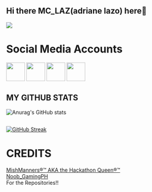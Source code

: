 ## Hi there MC_LAZ(adriane lazo) here👋

<img src="https://media.giphy.com/media/v1.Y2lkPTc5MGI3NjExeHF6NWY5OG90M2E5dW45MXp1ZnViNnlsY29xd3p3Zm5yMTNkaWVtOCZlcD12MV9naWZzX3NlYXJjaCZjdD1n/UdDypeNWLse5GigvAY/giphy.gif?raw=true">


# Social Media Accounts
<a href="https://web.facebook.com/Mclaz22/" target="blank" ><img src="https://i.pinimg.com/736x/04/7d/60/047d603f517f98cd681da68bbd87ee85.jpg?raw=true" height="50" widht="50"></a>
<a href="https://www.instagram.com/lazo_adriane?igsh=MWJvbWtxY21rZGM4Nw==" target="blank" ><img src="https://i.pinimg.com/736x/58/a2/be/58a2bec02ecb40d12e507e2a212c46c6.jpg?raw=true" height="50" widht="50"></a>
<a href="https://open.spotify.com/artist/7db0YRsqabz457UecAulDi?si=xGtrgJHmTOqWALHkFKuDlQ" target="blank" ><img src="https://i.pinimg.com/736x/4b/ee/0a/4bee0a9f477906eb86399c83945deb47.jpg?raw=true" height="50" widht="50"></a>
<a href="https://www.youtube.com/@MC_LAZ15?_t=ZS-8zyf78Xw9I7&_r=1" target="blank" ><img src="https://i.pinimg.com/564x/e8/c9/82/e8c9828387de2a83e5469a95bc6d8574.jpg?raw=true" height="50" widht="50"></a>
## MY GITHUB STATS

![Anurag's GitHub stats](https://github-readme-stats.vercel.app/api?username=lazoadriane5-maker&show_icons=true&theme=radical)

##
[![GitHub Streak](https://github-readme-streak-stats.herokuapp.com?user=rucielmaeobias21&theme=radical)](https://git.io/streak-stats)

# CREDITS
<a href="https://github.com/mishmanners"> MishManners®™ AKA the Hackathon Queen®™</a> <br>
<a href="https://github.com/noobgamingph"> Noob_GamingPH </a>  <br>
For the Repositories!!
